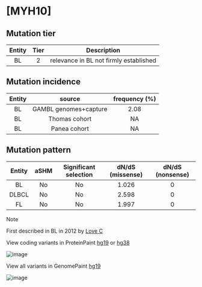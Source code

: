 # [MYH10]

## Mutation tier

|Entity|Tier|Description                           |
|:------:|:----:|--------------------------------------|
|BL    |2   |relevance in BL not firmly established|
## Mutation incidence

|Entity|source               |frequency (%)|
|:------:|:---------------------:|:-------------:|
|BL    |GAMBL genomes+capture|2.08         |
|BL    |Thomas cohort        |  NA         |
|BL    |Panea cohort         |  NA         |

## Mutation pattern

|Entity|aSHM|Significant selection|dN/dS (missense)|dN/dS (nonsense)|
|:------:|:----:|:---------------------:|:----------------:|:----------------:|
|BL    |No  |No                   |1.026           |0               |
|DLBCL |No  |No                   |2.598           |0               |
|FL    |No  |No                   |1.997           |0               |


> [!NOTE]
> First described in BL in 2012 by [Love C](https://pubmed.ncbi.nlm.nih.gov/23143597)

View coding variants in ProteinPaint [hg19](https://www.bcgsc.ca/downloads/morinlab/GAMBL/test/genes/MYH10_protein.html)  or [hg38](https://www.bcgsc.ca/downloads/morinlab/GAMBL/test/genes/MYH10_protein_hg38.html)

![image](../../images/proteinpaint/MYH10_NM_005964.svg)

View all variants in GenomePaint [hg19](https://www.bcgsc.ca/downloads/morinlab/GAMBL/test/genes/MYH10.html)

![image](../../images/proteinpaint/MYH10.svg)
